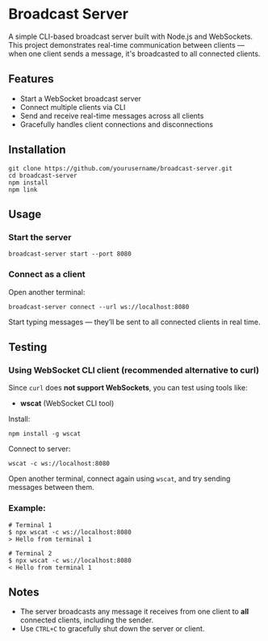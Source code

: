 # Broadcast Server

A simple CLI-based broadcast server built with Node.js and WebSockets. This project demonstrates real-time communication between clients — when one client sends a message, it's broadcasted to all connected clients.

## Features

- Start a WebSocket broadcast server
- Connect multiple clients via CLI
- Send and receive real-time messages across all clients
- Gracefully handles client connections and disconnections

## Installation

```
git clone https://github.com/yourusername/broadcast-server.git
cd broadcast-server
npm install
npm link
```

## Usage

### Start the server

```
broadcast-server start --port 8080
```

### Connect as a client

Open another terminal:

```
broadcast-server connect --url ws://localhost:8080
```

Start typing messages — they’ll be sent to all connected clients in real time.

## Testing

### Using WebSocket CLI client (recommended alternative to curl)

Since `curl` does **not support WebSockets**, you can test using tools like:

- **wscat** (WebSocket CLI tool)

Install:

```
npm install -g wscat
```

Connect to server:

```
wscat -c ws://localhost:8080
```

Open another terminal, connect again using `wscat`, and try sending messages between them.

### Example:

```
# Terminal 1
$ npx wscat -c ws://localhost:8080
> Hello from terminal 1

# Terminal 2
$ npx wscat -c ws://localhost:8080
< Hello from terminal 1
```

## Notes

- The server broadcasts any message it receives from one client to **all** connected clients, including the sender.
- Use `CTRL+C` to gracefully shut down the server or client.
